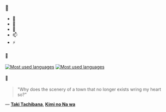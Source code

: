 ### 👋

- 🔭
- 🌱
- 💬
- 📫
- ⚡

#### 🧏

[![Most used languages](https://github-readme-stats-aynah.vercel.app/api/top-langs/?username=aynh&theme=solarized-dark&langs_count=6&layout=compact&hide_title=true)](https://github.com/anuraghazra/github-readme-stats#gh-dark-mode-only)
[![Most used languages](https://github-readme-stats-aynah.vercel.app/api/top-langs/?username=aynh&theme=solarized-light&langs_count=6&layout=compact&hide_title=true)](https://github.com/anuraghazra/github-readme-stats#gh-light-mode-only)

#### 💬

> "Why does the scenery of a town that no longer exists wring my heart so?"

&mdash; [**Taki Tachibana**](https://myanimelist.net/character.php?q=Taki%20Tachibana&cat=character), [**Kimi no Na wa**](https://myanimelist.net/search/all?q=Kimi%20no%20Na%20wa&cat=all)
